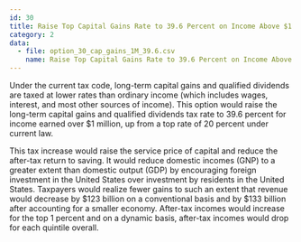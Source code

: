 ```yaml
---
id: 30
title: Raise Top Capital Gains Rate to 39.6 Percent on Income Above $1 Million
category: 2
data:
  - file: option_30_cap_gains_1M_39.6.csv
    name: Raise Top Capital Gains Rate to 39.6 Percent on Income Above $1 Million
---
```


Under the current tax code, long-term capital gains and qualified dividends are taxed at lower rates than ordinary income (which includes wages, interest, and most other sources of income). This option would raise the long-term capital gains and qualified dividends tax rate to 39.6 percent for income earned over $1 million, up from a top rate of 20 percent under current law.

This tax increase would raise the service price of capital and reduce the after-tax return to saving. It would reduce domestic incomes (GNP) to a greater extent than domestic output (GDP) by encouraging foreign investment in the United States over investment by residents in the United States. Taxpayers would realize fewer gains to such an extent that revenue would decrease by $123 billion on a conventional basis and by $133 billion after accounting for a smaller economy. After-tax incomes would increase for the top 1 percent and on a dynamic basis, after-tax incomes would drop for each quintile overall.